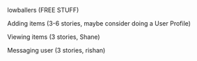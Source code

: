 lowballers (FREE STUFF)

Adding items (3-6 stories, maybe consider doing a User Profile)

Viewing items (3 stories, Shane)

Messaging user (3 stories, rishan)

